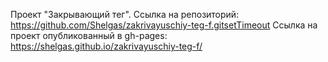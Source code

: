 Проект "Закрывающий тег". Ссылка на репозиторий: https://github.com/Shelgas/zakrivayuschiy-teg-f.gitsetTimeout
Ссылка на проект опубликованный в gh-pages: https://shelgas.github.io/zakrivayuschiy-teg-f/
